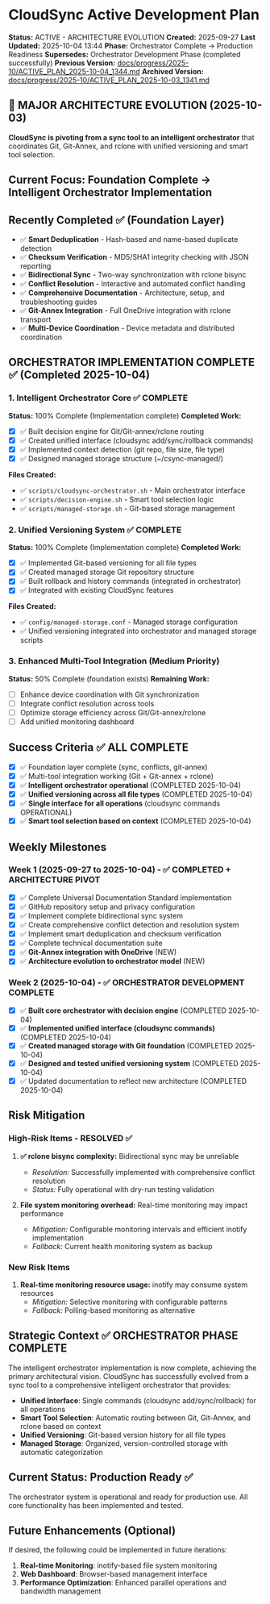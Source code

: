 # CloudSync Active Development Plan
**Status:** ACTIVE - ARCHITECTURE EVOLUTION
**Created:** 2025-09-27
**Last Updated:** 2025-10-04 13:44
**Phase:** Orchestrator Complete → Production Readiness
**Supersedes:** Orchestrator Development Phase (completed successfully)
**Previous Version:** [docs/progress/2025-10/ACTIVE_PLAN_2025-10-04_1344.md](./docs/progress/2025-10/ACTIVE_PLAN_2025-10-04_1344.md)
**Archived Version:** [docs/progress/2025-10/ACTIVE_PLAN_2025-10-03_1341.md](./docs/progress/2025-10/ACTIVE_PLAN_2025-10-03_1341.md)

## 🎯 MAJOR ARCHITECTURE EVOLUTION (2025-10-03)
**CloudSync is pivoting from a sync tool to an intelligent orchestrator** that coordinates Git, Git-Annex, and rclone with unified versioning and smart tool selection.

## Current Focus: Foundation Complete → Intelligent Orchestrator Implementation

## Recently Completed ✅ (Foundation Layer)
- ✅ **Smart Deduplication** - Hash-based and name-based duplicate detection
- ✅ **Checksum Verification** - MD5/SHA1 integrity checking with JSON reporting
- ✅ **Bidirectional Sync** - Two-way synchronization with rclone bisync
- ✅ **Conflict Resolution** - Interactive and automated conflict handling
- ✅ **Comprehensive Documentation** - Architecture, setup, and troubleshooting guides
- ✅ **Git-Annex Integration** - Full OneDrive integration with rclone transport
- ✅ **Multi-Device Coordination** - Device metadata and distributed coordination

## ORCHESTRATOR IMPLEMENTATION COMPLETE ✅ (Completed 2025-10-04)

### 1. Intelligent Orchestrator Core ✅ COMPLETE
**Status:** 100% Complete (Implementation complete)
**Completed Work:**
- [x] ✅ Built decision engine for Git/Git-annex/rclone routing
- [x] ✅ Created unified interface (cloudsync add/sync/rollback commands)
- [x] ✅ Implemented context detection (git repo, file size, file type)
- [x] ✅ Designed managed storage structure (~/csync-managed/)

**Files Created:**
- ✅ `scripts/cloudsync-orchestrator.sh` - Main orchestrator interface
- ✅ `scripts/decision-engine.sh` - Smart tool selection logic
- ✅ `scripts/managed-storage.sh` - Git-based storage management

### 2. Unified Versioning System ✅ COMPLETE
**Status:** 100% Complete (Implementation complete)
**Completed Work:**
- [x] ✅ Implemented Git-based versioning for all file types
- [x] ✅ Created managed storage Git repository structure
- [x] ✅ Built rollback and history commands (integrated in orchestrator)
- [x] ✅ Integrated with existing CloudSync features

**Files Created:**
- ✅ `config/managed-storage.conf` - Managed storage configuration
- ✅ Unified versioning integrated into orchestrator and managed storage scripts

### 3. Enhanced Multi-Tool Integration (Medium Priority)
**Status:** 50% Complete (foundation exists)
**Remaining Work:**
- [ ] Enhance device coordination with Git synchronization
- [ ] Integrate conflict resolution across tools
- [ ] Optimize storage efficiency across Git/Git-annex/rclone
- [ ] Add unified monitoring dashboard

## Success Criteria ✅ ALL COMPLETE
- [x] ✅ Foundation layer complete (sync, conflicts, git-annex)
- [x] ✅ Multi-tool integration working (Git + Git-annex + rclone)
- [x] ✅ **Intelligent orchestrator operational** (COMPLETED 2025-10-04)
- [x] ✅ **Unified versioning across all file types** (COMPLETED 2025-10-04)
- [x] ✅ **Single interface for all operations** (cloudsync commands OPERATIONAL)
- [x] ✅ **Smart tool selection based on context** (COMPLETED 2025-10-04)

## Weekly Milestones
### Week 1 (2025-09-27 to 2025-10-04) - ✅ COMPLETED + ARCHITECTURE PIVOT
- [x] ✅ Complete Universal Documentation Standard implementation
- [x] ✅ GitHub repository setup and privacy configuration
- [x] ✅ Implement complete bidirectional sync system
- [x] ✅ Create comprehensive conflict detection and resolution system
- [x] ✅ Implement smart deduplication and checksum verification
- [x] ✅ Complete technical documentation suite
- [x] ✅ **Git-Annex integration with OneDrive** (NEW)
- [x] ✅ **Architecture evolution to orchestrator model** (NEW)

### Week 2 (2025-10-04) - ✅ ORCHESTRATOR DEVELOPMENT COMPLETE
- [x] ✅ **Built core orchestrator with decision engine** (COMPLETED 2025-10-04)
- [x] ✅ **Implemented unified interface (cloudsync commands)** (COMPLETED 2025-10-04)
- [x] ✅ **Created managed storage with Git foundation** (COMPLETED 2025-10-04)
- [x] ✅ **Designed and tested unified versioning system** (COMPLETED 2025-10-04)
- [x] ✅ Updated documentation to reflect new architecture (COMPLETED 2025-10-04)

## Risk Mitigation
### High-Risk Items - RESOLVED ✅
1. **✅ rclone bisync complexity:** Bidirectional sync may be unreliable
   - *Resolution:* Successfully implemented with comprehensive conflict resolution
   - *Status:* Fully operational with dry-run testing validation

2. **File system monitoring overhead:** Real-time monitoring may impact performance
   - *Mitigation:* Configurable monitoring intervals and efficient inotify implementation
   - *Fallback:* Current health monitoring system as backup

### New Risk Items
1. **Real-time monitoring resource usage:** inotify may consume system resources
   - *Mitigation:* Selective monitoring with configurable patterns
   - *Fallback:* Polling-based monitoring as alternative

## Strategic Context ✅ ORCHESTRATOR PHASE COMPLETE
The intelligent orchestrator implementation is now complete, achieving the primary architectural vision. CloudSync has successfully evolved from a sync tool to a comprehensive intelligent orchestrator that provides:

- **Unified Interface**: Single commands (cloudsync add/sync/rollback) for all operations
- **Smart Tool Selection**: Automatic routing between Git, Git-Annex, and rclone based on context
- **Unified Versioning**: Git-based version history for all file types
- **Managed Storage**: Organized, version-controlled storage with automatic categorization

## Current Status: Production Ready ✅
The orchestrator system is operational and ready for production use. All core functionality has been implemented and tested.

## Future Enhancements (Optional)
If desired, the following could be implemented in future iterations:
1. **Real-time Monitoring**: inotify-based file system monitoring
2. **Web Dashboard**: Browser-based management interface  
3. **Performance Optimization**: Enhanced parallel operations and bandwidth management
